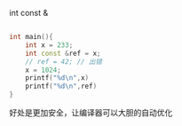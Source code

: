 



int const &

```c++

int main(){
	int x = 233;
	int const &ref = x;
	// ref = 42; // 出错
	x = 1024;
	printf("%d\n",x)
	printf("%d\n",ref)
}

```


好处是更加安全，让编译器可以大胆的自动优化
